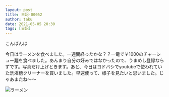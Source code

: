 ```yaml
---
layout: post
title: 日記-00052
author: taku
date: 2021-05-05 20:30
tags: [日記]
---
```


こんばんは

今日はラーメンを食べました。一週間経ったかな？？一竜で￥1000のチャーシュー麺を食べました。あんまり自分の好みではなかったので、うまめし登録ならずです。写真だけ上げときます。あと、今日はヨドバシでyoutubeで使われていた洗濯槽クリーナーを買いました。早速使って、様子を見たいと思いました。じゃあまたね～～

![ラーメン](https://i.imgur.com/PVSRbcu.jpg)
